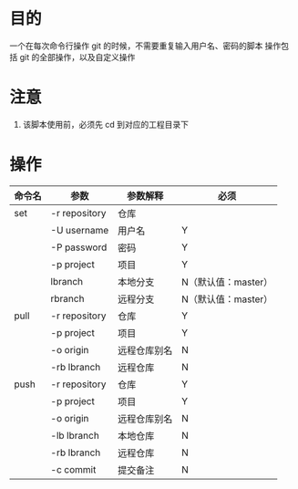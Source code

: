 # 目的

一个在每次命令行操作 git 的时候，不需要重复输入用户名、密码的脚本 
操作包括 git 的全部操作，以及自定义操作

# 注意

 1. 该脚本使用前，必须先 cd 到对应的工程目录下

# 操作

| 命令名 | 参数 | 参数解释 | 必须 |
| -- | -- | -- | -- |
| set | -r repository | 仓库 | | Y |
| | -U username | 用户名 | Y |
| | -P password | 密码 | Y |
| | -p project | 项目 | Y |
| | lbranch | 本地分支 | N（默认值：master） |
| | rbranch | 远程分支 | N（默认值：master） |
| pull | -r repository | 仓库 | Y |
| | -p project | 项目 | Y |
| | -o origin | 远程仓库别名 | N |
| | -rb lbranch | 远程仓库 | N |
| push | -r repository | 仓库 | Y |
| | -p project | 项目 | Y |
| | -o origin | 远程仓库别名 | N |
| | -lb lbranch | 本地仓库 | N |
| | -rb lbranch | 远程仓库 | N |
| | -c commit | 提交备注 | N |